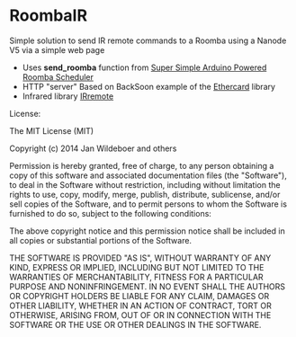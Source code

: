 # RoombaIR

Simple solution to send IR remote commands to a Roomba using a Nanode V5 via a simple web page

- Uses **send_roomba** function from [Super Simple Arduino Powered Roomba Scheduler](http://www.instructables.com/id/Super-Simple-Arduino-Powered-Roomba-Scheduler/step3/Arduino-Script/)
- HTTP "server" Based on BackSoon example of the [Ethercard](https://github.com/jcw/ethercard) library 
- Infrared library [IRremote](https://github.com/shirriff/Arduino-IRremote)

License:

The MIT License (MIT)

Copyright (c) 2014 Jan Wildeboer and others

Permission is hereby granted, free of charge, to any person obtaining a copy
of this software and associated documentation files (the "Software"), to deal
in the Software without restriction, including without limitation the rights
to use, copy, modify, merge, publish, distribute, sublicense, and/or sell
copies of the Software, and to permit persons to whom the Software is
furnished to do so, subject to the following conditions:

The above copyright notice and this permission notice shall be included in
all copies or substantial portions of the Software.

THE SOFTWARE IS PROVIDED "AS IS", WITHOUT WARRANTY OF ANY KIND, EXPRESS OR
IMPLIED, INCLUDING BUT NOT LIMITED TO THE WARRANTIES OF MERCHANTABILITY,
FITNESS FOR A PARTICULAR PURPOSE AND NONINFRINGEMENT. IN NO EVENT SHALL THE
AUTHORS OR COPYRIGHT HOLDERS BE LIABLE FOR ANY CLAIM, DAMAGES OR OTHER
LIABILITY, WHETHER IN AN ACTION OF CONTRACT, TORT OR OTHERWISE, ARISING FROM,
OUT OF OR IN CONNECTION WITH THE SOFTWARE OR THE USE OR OTHER DEALINGS IN
THE SOFTWARE.
